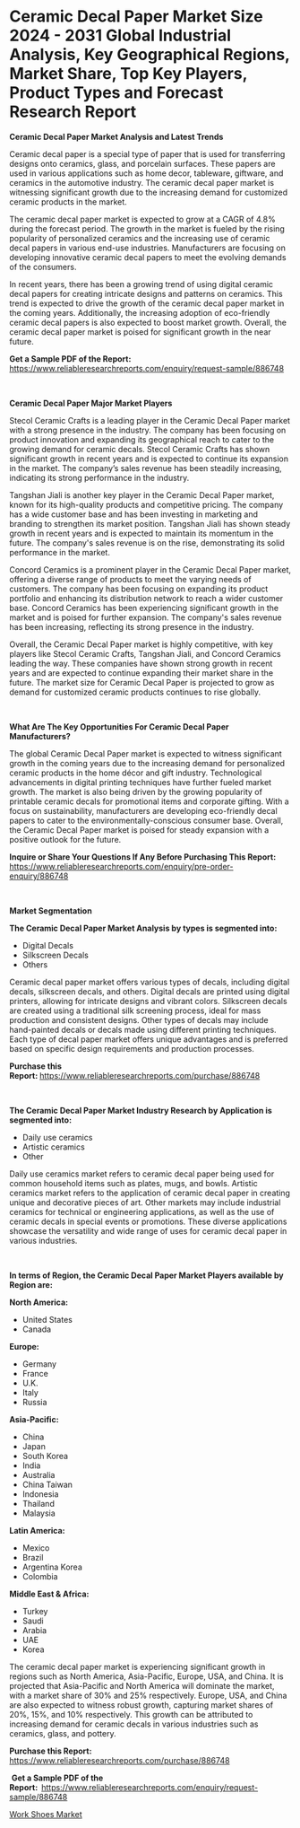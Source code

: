 <p><h1>Ceramic Decal Paper Market Size 2024 - 2031 Global Industrial Analysis, Key Geographical Regions, Market Share, Top Key Players, Product Types and Forecast Research Report</h1></p><p><strong>Ceramic Decal Paper Market Analysis and Latest Trends</strong></p>
<p><p>Ceramic decal paper is a special type of paper that is used for transferring designs onto ceramics, glass, and porcelain surfaces. These papers are used in various applications such as home decor, tableware, giftware, and ceramics in the automotive industry. The ceramic decal paper market is witnessing significant growth due to the increasing demand for customized ceramic products in the market.</p><p>The ceramic decal paper market is expected to grow at a CAGR of 4.8% during the forecast period. The growth in the market is fueled by the rising popularity of personalized ceramics and the increasing use of ceramic decal papers in various end-use industries. Manufacturers are focusing on developing innovative ceramic decal papers to meet the evolving demands of the consumers.</p><p>In recent years, there has been a growing trend of using digital ceramic decal papers for creating intricate designs and patterns on ceramics. This trend is expected to drive the growth of the ceramic decal paper market in the coming years. Additionally, the increasing adoption of eco-friendly ceramic decal papers is also expected to boost market growth. Overall, the ceramic decal paper market is poised for significant growth in the near future.</p></p>
<p><strong>Get a Sample PDF of the Report:&nbsp;</strong> <a href="https://www.reliableresearchreports.com/enquiry/request-sample/886748">https://www.reliableresearchreports.com/enquiry/request-sample/886748</a></p>
<p>&nbsp;</p>
<p><strong>Ceramic Decal Paper Major Market Players</strong></p>
<p><p>Stecol Ceramic Crafts is a leading player in the Ceramic Decal Paper market with a strong presence in the industry. The company has been focusing on product innovation and expanding its geographical reach to cater to the growing demand for ceramic decals. Stecol Ceramic Crafts has shown significant growth in recent years and is expected to continue its expansion in the market. The company’s sales revenue has been steadily increasing, indicating its strong performance in the industry.</p><p>Tangshan Jiali is another key player in the Ceramic Decal Paper market, known for its high-quality products and competitive pricing. The company has a wide customer base and has been investing in marketing and branding to strengthen its market position. Tangshan Jiali has shown steady growth in recent years and is expected to maintain its momentum in the future. The company's sales revenue is on the rise, demonstrating its solid performance in the market.</p><p>Concord Ceramics is a prominent player in the Ceramic Decal Paper market, offering a diverse range of products to meet the varying needs of customers. The company has been focusing on expanding its product portfolio and enhancing its distribution network to reach a wider customer base. Concord Ceramics has been experiencing significant growth in the market and is poised for further expansion. The company's sales revenue has been increasing, reflecting its strong presence in the industry.</p><p>Overall, the Ceramic Decal Paper market is highly competitive, with key players like Stecol Ceramic Crafts, Tangshan Jiali, and Concord Ceramics leading the way. These companies have shown strong growth in recent years and are expected to continue expanding their market share in the future. The market size for Ceramic Decal Paper is projected to grow as demand for customized ceramic products continues to rise globally.</p></p>
<p>&nbsp;</p>
<p><strong>What Are The Key Opportunities For Ceramic Decal Paper Manufacturers?</strong></p>
<p><p>The global Ceramic Decal Paper market is expected to witness significant growth in the coming years due to the increasing demand for personalized ceramic products in the home décor and gift industry. Technological advancements in digital printing techniques have further fueled market growth. The market is also being driven by the growing popularity of printable ceramic decals for promotional items and corporate gifting. With a focus on sustainability, manufacturers are developing eco-friendly decal papers to cater to the environmentally-conscious consumer base. Overall, the Ceramic Decal Paper market is poised for steady expansion with a positive outlook for the future.</p></p>
<p><strong>Inquire or Share Your Questions If Any Before Purchasing This Report:</strong> <a href="https://www.reliableresearchreports.com/enquiry/pre-order-enquiry/886748">https://www.reliableresearchreports.com/enquiry/pre-order-enquiry/886748</a></p>
<p>&nbsp;</p>
<p><strong>Market Segmentation</strong></p>
<p><strong>The Ceramic Decal Paper Market Analysis by types is segmented into:</strong></p>
<p><ul><li>Digital Decals</li><li>Silkscreen Decals</li><li>Others</li></ul></p>
<p><p>Ceramic decal paper market offers various types of decals, including digital decals, silkscreen decals, and others. Digital decals are printed using digital printers, allowing for intricate designs and vibrant colors. Silkscreen decals are created using a traditional silk screening process, ideal for mass production and consistent designs. Other types of decals may include hand-painted decals or decals made using different printing techniques. Each type of decal paper market offers unique advantages and is preferred based on specific design requirements and production processes.</p></p>
<p><strong>Purchase this Report:&nbsp;</strong><a href="https://www.reliableresearchreports.com/purchase/886748">https://www.reliableresearchreports.com/purchase/886748</a></p>
<p>&nbsp;</p>
<p><strong>The Ceramic Decal Paper Market Industry Research by Application is segmented into:</strong></p>
<p><ul><li>Daily use ceramics</li><li>Artistic ceramics</li><li>Other</li></ul></p>
<p><p>Daily use ceramics market refers to ceramic decal paper being used for common household items such as plates, mugs, and bowls. Artistic ceramics market refers to the application of ceramic decal paper in creating unique and decorative pieces of art. Other markets may include industrial ceramics for technical or engineering applications, as well as the use of ceramic decals in special events or promotions. These diverse applications showcase the versatility and wide range of uses for ceramic decal paper in various industries.</p></p>
<p>&nbsp;</p>
<p><strong>In terms of Region, the Ceramic Decal Paper Market Players available by Region are:</strong></p>
<p>
    <p> <strong> North America: </strong>
        <ul>
            <li>United States</li>
            <li>Canada</li>
        </ul>
        </p> 
    <p> <strong> Europe: </strong>
        <ul>
            <li>Germany</li>
            <li>France</li>
            <li>U.K.</li>
            <li>Italy</li>
            <li>Russia</li>
        </ul>
        </p> 
    <p> <strong> Asia-Pacific: </strong>
        <ul>
            <li>China</li>
            <li>Japan</li>
            <li>South Korea</li>
            <li>India</li>
            <li>Australia</li>
            <li>China Taiwan</li>
            <li>Indonesia</li>
            <li>Thailand</li>
            <li>Malaysia</li>
        </ul>
        </p> 
    <p> <strong> Latin America: </strong>
        <ul>
            <li>Mexico</li>
            <li>Brazil</li>
            <li>Argentina Korea</li>
            <li>Colombia</li>
        </ul>
        </p> 
    <p> <strong> Middle East & Africa: </strong>
        <ul>
            <li>Turkey</li>
            <li>Saudi</li>
            <li>Arabia</li>
            <li>UAE</li>
            <li>Korea</li>
        </ul>
    </p>
    </p>
<p><p>The ceramic decal paper market is experiencing significant growth in regions such as North America, Asia-Pacific, Europe, USA, and China. It is projected that Asia-Pacific and North America will dominate the market, with a market share of 30% and 25% respectively. Europe, USA, and China are also expected to witness robust growth, capturing market shares of 20%, 15%, and 10% respectively. This growth can be attributed to increasing demand for ceramic decals in various industries such as ceramics, glass, and pottery.</p></p>
<p><strong>Purchase this Report: </strong><a href="https://www.reliableresearchreports.com/purchase/886748">https://www.reliableresearchreports.com/purchase/886748</a></p>
<p>&nbsp;<strong>Get a Sample PDF of the Report:&nbsp;&nbsp;</strong><a href="https://www.reliableresearchreports.com/enquiry/request-sample/886748">https://www.reliableresearchreports.com/enquiry/request-sample/886748</a></p>
<p><strong></strong></p>
<p><p><a href="https://github.com/moyahfrancoestellec51j635wcx/Market-Research-Report-List-1/blob/main/work-shoes-market.md">Work Shoes Market</a></p></p>